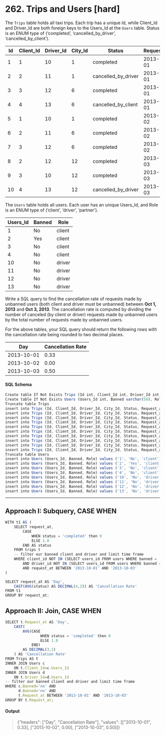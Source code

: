# 262.	Trips and Users [hard]

The `Trips` table holds all taxi trips. Each trip has a unique Id, while Client_Id and Driver_Id are both foreign keys to the Users_Id at the `Users` table. Status is an ENUM type of (‘completed’, ‘cancelled_by_driver’, ‘cancelled_by_client’).

Id | Client_Id | Driver_Id | City_Id |        Status      |Request_at
--|--|--|--|--|--
 1  |     1     |    10     |    1    |     completed      |2013-10-01
 2  |     2     |    11     |    1    | cancelled_by_driver|2013-10-01
 3  |     3     |    12     |    6    |     completed      |2013-10-01
 4  |     4     |    13     |    6    | cancelled_by_client|2013-10-01
 5  |     1     |    10     |    1    |     completed      |2013-10-02
 6  |     2     |    11     |    6    |     completed      |2013-10-02
 7  |     3     |    12     |    6    |     completed      |2013-10-02
 8  |     2     |    12     |    12   |     completed      |2013-10-03
 9  |     3     |    10     |    12   |     completed      |2013-10-03
 10 |     4     |    13     |    12   | cancelled_by_driver|2013-10-03

The `Users` table holds all users. Each user has an unique Users_Id, and Role is an ENUM type of (‘client’, ‘driver’, ‘partner’).

Users_Id | Banned |  Role  
--|--|--
    1     |   No   | client 
    2     |   Yes  | client 
    3     |   No   | client 
    4     |   No   | client 
    10    |   No   | driver 
    11    |   No   | driver 
    12    |   No   | driver 
    13    |   No   | driver 

Write a SQL query to find the cancellation rate of requests made by unbanned users (both client and driver must be unbanned) between **Oct 1, 2013** and **Oct 3, 2013**. The cancellation rate is computed by dividing the number of canceled (by client or driver) requests made by unbanned users by the total number of requests made by unbanned users.

For the above tables, your SQL query should return the following rows with the cancellation rate being rounded to two decimal places.

Day    | Cancellation Rate 
--|--
 2013-10-01 |       0.33        
 2013-10-02 |       0.00        
 2013-10-03 |       0.50        

#### SQL Schema
```javascript
Create table If Not Exists Trips (Id int, Client_Id int, Driver_Id int, City_Id int, Status ENUM('completed', 'cancelled_by_driver', 'cancelled_by_client'), Request_at varchar(50))
Create table If Not Exists Users (Users_Id int, Banned varchar(50), Role ENUM('client', 'driver', 'partner'))
Truncate table Trips
insert into Trips (Id, Client_Id, Driver_Id, City_Id, Status, Request_at) values ('1', '1', '10', '1', 'completed', '2013-10-01')
insert into Trips (Id, Client_Id, Driver_Id, City_Id, Status, Request_at) values ('2', '2', '11', '1', 'cancelled_by_driver', '2013-10-01')
insert into Trips (Id, Client_Id, Driver_Id, City_Id, Status, Request_at) values ('3', '3', '12', '6', 'completed', '2013-10-01')
insert into Trips (Id, Client_Id, Driver_Id, City_Id, Status, Request_at) values ('4', '4', '13', '6', 'cancelled_by_client', '2013-10-01')
insert into Trips (Id, Client_Id, Driver_Id, City_Id, Status, Request_at) values ('5', '1', '10', '1', 'completed', '2013-10-02')
insert into Trips (Id, Client_Id, Driver_Id, City_Id, Status, Request_at) values ('6', '2', '11', '6', 'completed', '2013-10-02')
insert into Trips (Id, Client_Id, Driver_Id, City_Id, Status, Request_at) values ('7', '3', '12', '6', 'completed', '2013-10-02')
insert into Trips (Id, Client_Id, Driver_Id, City_Id, Status, Request_at) values ('8', '2', '12', '12', 'completed', '2013-10-03')
insert into Trips (Id, Client_Id, Driver_Id, City_Id, Status, Request_at) values ('9', '3', '10', '12', 'completed', '2013-10-03')
insert into Trips (Id, Client_Id, Driver_Id, City_Id, Status, Request_at) values ('10', '4', '13', '12', 'cancelled_by_driver', '2013-10-03')
Truncate table Users
insert into Users (Users_Id, Banned, Role) values ('1', 'No', 'client')
insert into Users (Users_Id, Banned, Role) values ('2', 'Yes', 'client')
insert into Users (Users_Id, Banned, Role) values ('3', 'No', 'client')
insert into Users (Users_Id, Banned, Role) values ('4', 'No', 'client')
insert into Users (Users_Id, Banned, Role) values ('10', 'No', 'driver')
insert into Users (Users_Id, Banned, Role) values ('11', 'No', 'driver')
insert into Users (Users_Id, Banned, Role) values ('12', 'No', 'driver')
insert into Users (Users_Id, Banned, Role) values ('13', 'No', 'driver')
```
---
## Approach I: Subquery, CASE WHEN
```javascript
WITH t1 AS (
    SELECT request_at, 
        CASE 
            WHEN status = 'completed' then 0
            ELSE 1.0
        END AS status
    FROM trips t
    -- filter our banned client and driver and limit time frame
    WHERE client_id NOT IN (SELECT users_id FROM users WHERE banned = 'Yes')
        AND driver_id NOT IN (SELECT users_id FROM users WHERE banned = 'Yes')
        AND request_at BETWEEN '2013-10-01' AND '2013-10-03'
)

SELECT request_at AS 'Day',
    CAST(AVG(status) AS DECIMAL(4,2)) AS 'Cancellation Rate'
FROM t1
GROUP BY request_at;
```

## Approach II: Join, CASE WHEN
```javascript
SELECT t.Request_at AS 'Day', 
    CAST(
        AVG(CASE 
                WHEN status = 'completed' then 0
                ELSE 1.0
            END)
        AS DECIMAL(3,2)
    ) AS 'Cancellation Rate'
FROM Trips AS t
INNER JOIN Users c 
    ON t.Client_Id=c.Users_Id
INNER JOIN Users d 
    ON t.Driver_Id=d.Users_Id
-- filter our banned client and driver and limit time frame
WHERE c.Banned='no' AND
      d.Banned='no' AND
      t.Request_at BETWEEN '2013-10-01' AND '2013-10-03'
GROUP BY t.Request_at;
```

#### Output
> {"headers": ["Day", "Cancellation Rate"], "values": [["2013-10-01", 0.33], ["2013-10-02", 0.00], ["2013-10-03", 0.50]]}
